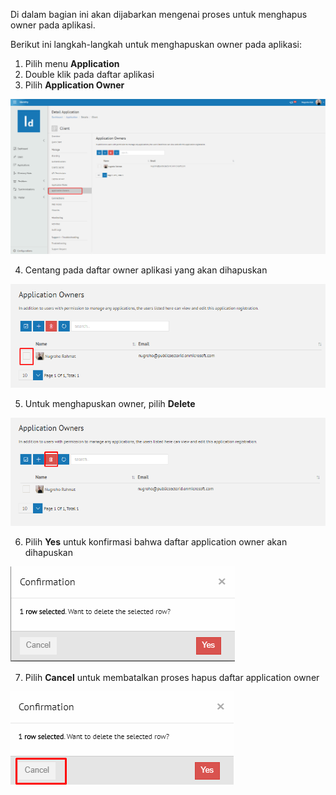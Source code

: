 Di dalam bagian ini akan dijabarkan mengenai proses untuk menghapus owner pada aplikasi.

Berikut ini langkah-langkah untuk menghapuskan owner pada aplikasi:

1. Pilih menu **Application**
2. Double klik pada daftar aplikasi
3. Pilih **Application Owner**

![Gambar](_static/Gambar3.5.8.2_1.png/?sanitize=true)

4. Centang pada daftar owner aplikasi yang akan dihapuskan

![Gambar](_static/Gambar3.5.8.2_2.png/?sanitize=true)

5. Untuk menghapuskan owner, pilih **Delete**

![Gambar](_static/Gambar3.5.8.2_3.png/?sanitize=true)

6. Pilih **Yes** untuk konfirmasi bahwa daftar application owner akan dihapuskan

![Gambar](_static/Gambar3.5.8.2_4.png/?sanitize=true)

7. Pilih **Cancel** untuk membatalkan proses hapus daftar application owner

![Gambar](_static/Gambar3.5.8.2_5.png/?sanitize=true)